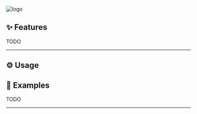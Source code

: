 <!-- template:define:options
{
  "nodescription": true
}
-->
![logo](https://liam.sh/-/gh/svg/lrstanley/entrest?layout=left&icon=logos%3Aopenapi&icon.height=70&bg=geometric&bgcolor=rgba%2810%2C+10%2C+10%2C+1%29)

<!-- template:begin:header -->
<!-- template:end:header -->

<!-- template:begin:toc -->
<!-- template:end:toc -->

## :sparkles: Features

TODO

---

## :gear: Usage

<!-- template:begin:goget -->
<!-- template:end:goget -->

## :clap: Examples

TODO

---

<!-- template:begin:support -->
<!-- template:end:support -->

<!-- template:begin:contributing -->
<!-- template:end:contributing -->

<!-- template:begin:license -->
<!-- template:end:license -->
